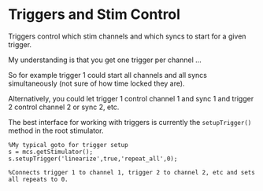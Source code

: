 # Triggers and Stim Control #

Triggers control which stim channels and which syncs to start for a given trigger.

My understanding is that you get one trigger per channel ...

So for example trigger 1 could start all channels and all syncs simultaneously (not sure of how time locked they are).

Alternatively, you could let trigger 1 control channel 1 and sync 1 and trigger 2 control channel 2 or sync 2, etc.

The best interface for working with triggers is currently the `setupTrigger()` method in the root stimulator.

```
%My typical goto for trigger setup
s = mcs.getStimulator();
s.setupTrigger('linearize',true,'repeat_all',0);

%Connects trigger 1 to channel 1, trigger 2 to channel 2, etc and sets all repeats to 0.
```